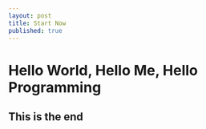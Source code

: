 ```yaml
---
layout: post
title: Start Now
published: true
---
```

# Hello World, Hello Me, Hello Programming

## This is the end
